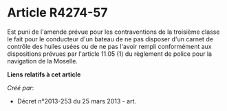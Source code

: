 # Article R4274-57

Est puni de l'amende prévue pour les contraventions de la troisième classe le fait pour le conducteur d'un bateau de ne pas
disposer d'un carnet de contrôle des huiles usées ou de ne pas l'avoir rempli conformément aux dispositions prévues par
l'article 11.05 (1) du règlement de police pour la navigation de la Moselle.

**Liens relatifs à cet article**

_Créé par_:

  - Décret n°2013-253 du 25 mars 2013 - art.
